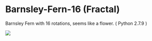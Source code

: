 # Barnsley-Fern-16 (Fractal)
Barnsley Fern with 16 rotations, seems like a flower. ( Python 2.7.9 )

![](https://i.imgur.com/oRgCf70.png)
